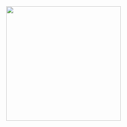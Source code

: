 <div id="container-principal" align="center">
  <img src="[![Portfolio.png](https://i.postimg.cc/BbYQW6x3/Portfolio.png)](https://postimg.cc/V0tcnzGZ)" width="300" align="center">
</div>
